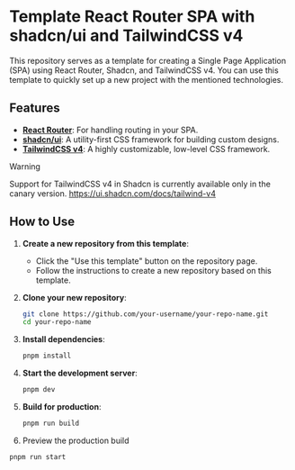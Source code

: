 # Template React Router SPA with shadcn/ui and TailwindCSS v4

This repository serves as a template for creating a Single Page Application (SPA) using React Router, Shadcn, and TailwindCSS v4. You can use this template to quickly set up a new project with the mentioned technologies.

## Features

- **[React Router](https://reactrouter.com/)**: For handling routing in your SPA.
- **[shadcn/ui](https://ui.shadcn.com/)**: A utility-first CSS framework for building custom designs.
- **[TailwindCSS v4](https://tailwindcss.com/)**: A highly customizable, low-level CSS framework.

> [!WARNING]
> Support for TailwindCSS v4 in Shadcn is currently available only in the canary version.
> https://ui.shadcn.com/docs/tailwind-v4

## How to Use

1. **Create a new repository from this template**:
   - Click the "Use this template" button on the repository page.
   - Follow the instructions to create a new repository based on this template.

2. **Clone your new repository**:
   ```sh
   git clone https://github.com/your-username/your-repo-name.git
   cd your-repo-name
   ```

3. **Install dependencies**:
   ```sh
   pnpm install
   ```

4. **Start the development server**:
   ```sh
   pnpm dev 
   ```

5. **Build for production**:
   ```sh
   pnpm run build
   ```

6. Preview the production build
  ```sh
  pnpm run start
  ```
